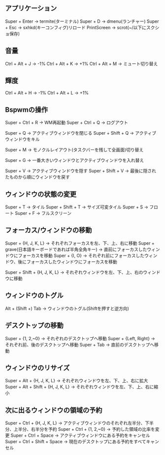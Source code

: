 ## アプリケーション
Super + Enter -> termite(ターミナル)
Super + D -> dmenu(ランチャー)
Super + Esc -> sxhkd(キーコンフィグ)リロード
PrintScreen -> scrot(~/以下にスクショ保存)

## 音量
Ctrl + Alt + J -> -1%
Ctrl + Alt + K -> +1%
Ctrl + Alt + M -> ミュート切り替え

## 輝度
Ctrl + Alt + H -> -1%
Ctrl + Alt + L -> +1%

## Bspwmの操作
Super + Ctrl + R -> WM再起動
Super + Ctrl + Q -> ログアウト

Super + Q -> アクティブウィンドウを閉じる
Super + Shift + Q -> アクティブウィンドウをキル

Super + M -> モノクルレイアウト(タスクバーを残して全画面)切り替え

Super + G -> 一番大きいウィンドウとアクティブウィンドウを入れ替え

Super + V -> アクティブウィンドウを隠す
Super + Shift + V -> 最後に隠されたものから順にウィンドウを戻す

## ウィンドウの状態の変更
Super + T -> タイル
Super + Shift + T -> サイズ可変タイル
Super + S -> フロート
Super + F -> フルスクリーン

## フォーカス/ウィンドウの移動
Super + {H, J, K, L} -> それぞれフォーカスを左、下、上、右に移動
Super + grave(日本語キーボードであれば半角全角キー) -> 直前にフォーカスしたウィンドウにフォーカスを移動
Super + {I, O} -> それぞれ前にフォーカスしたウィンドウ、後にフォーカスしたウィンドウにフォーカスを移動

Super + Shift + {H, J, K, L} -> それぞれウィンドウを左、下、上、右のウィンドウに移動

## ウィンドウのトグル
Alt + (Shift +) Tab -> ウィンドウのトグル(Shiftを押すと逆方向)

## デスクトップの移動
Super + {1, 2,~0} -> それぞれのデスクトップへ移動
Super + {Left, Right} -> それぞれ前、後のデスクトップへ移動
Super + Tab -> 直前のデスクトップへ移動

## ウィンドウのリサイズ
Super + Alt + {H, J, K, L} -> それぞれウィンドウを左、下、上、右に拡大
Super + Alt + Shift + {H, J, K, L} -> それぞれウィンドウを左、下、上、右に縮小

## 次に出るウィンドウの領域の予約
Super + Ctrl + {H, J, K, L} -> アクティブウィンドウのそれぞれ左半分、下半分、上半分、右半分を予約
Super + Ctrl + {1, 2,~0} -> 予約した領域の比率を変更
Super + Ctrl + Space -> アクティブウィンドウにある予約をキャンセル
Super + Ctrl + Shift + Space -> 現在のデスクトップにある予約をすべてキャンセル

